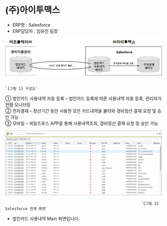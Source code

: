 # \(주\)아이투맥스

 - ERP명 : Salesforce  
 - ERP담당자 : 임유진 팀장

![](../../../../.gitbook/assets/image%20%2852%29.png)

                                                                          `{그림 1} 구성도`  

   ① 법인카드 사용내역 자동 등록 – 법인카드 등록에 따른 사용내역 자동 등록, 관리자가 현황 모니터링  
   ② 전자결재 – 정산기간 동안 사용한 모든 카드내역을 불러와 경비정산 결재 요청 및 승인 가능  
   ③ 모바일 – 세일즈포스 APP을 통해 사용내역조회, 경비정산 결재 요청 및 승인 가능

![](../../../../.gitbook/assets/image%20%2877%29.png)

                                                                 `{그림 2} Salesforce 연계 화면`   

 -  법인카드 사용내역 Main 화면입니다.

